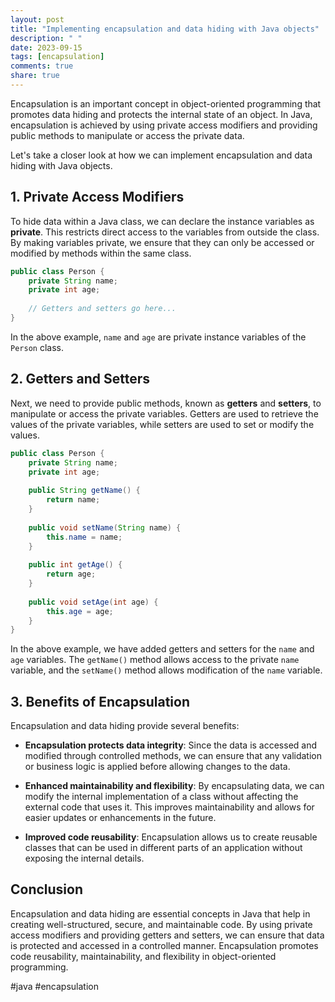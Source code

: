 ```yaml
---
layout: post
title: "Implementing encapsulation and data hiding with Java objects"
description: " "
date: 2023-09-15
tags: [encapsulation]
comments: true
share: true
---
```


Encapsulation is an important concept in object-oriented programming that promotes data hiding and protects the internal state of an object. In Java, encapsulation is achieved by using private access modifiers and providing public methods to manipulate or access the private data.

Let's take a closer look at how we can implement encapsulation and data hiding with Java objects.

## 1. Private Access Modifiers

To hide data within a Java class, we can declare the instance variables as **private**. This restricts direct access to the variables from outside the class. By making variables private, we ensure that they can only be accessed or modified by methods within the same class.

```java
public class Person {
    private String name;
    private int age;
    
    // Getters and setters go here...
}
```

In the above example, `name` and `age` are private instance variables of the `Person` class.

## 2. Getters and Setters

Next, we need to provide public methods, known as **getters** and **setters**, to manipulate or access the private variables. Getters are used to retrieve the values of the private variables, while setters are used to set or modify the values.

```java
public class Person {
    private String name;
    private int age;
    
    public String getName() {
        return name;
    }
    
    public void setName(String name) {
        this.name = name;
    }
    
    public int getAge() {
        return age;
    }
    
    public void setAge(int age) {
        this.age = age;
    }
}
```

In the above example, we have added getters and setters for the `name` and `age` variables. The `getName()` method allows access to the private `name` variable, and the `setName()` method allows modification of the `name` variable.

## 3. Benefits of Encapsulation

Encapsulation and data hiding provide several benefits:

* **Encapsulation protects data integrity**: Since the data is accessed and modified through controlled methods, we can ensure that any validation or business logic is applied before allowing changes to the data.

* **Enhanced maintainability and flexibility**: By encapsulating data, we can modify the internal implementation of a class without affecting the external code that uses it. This improves maintainability and allows for easier updates or enhancements in the future.

* **Improved code reusability**: Encapsulation allows us to create reusable classes that can be used in different parts of an application without exposing the internal details.

## Conclusion

Encapsulation and data hiding are essential concepts in Java that help in creating well-structured, secure, and maintainable code. By using private access modifiers and providing getters and setters, we can ensure that data is protected and accessed in a controlled manner. Encapsulation promotes code reusability, maintainability, and flexibility in object-oriented programming.

#java #encapsulation